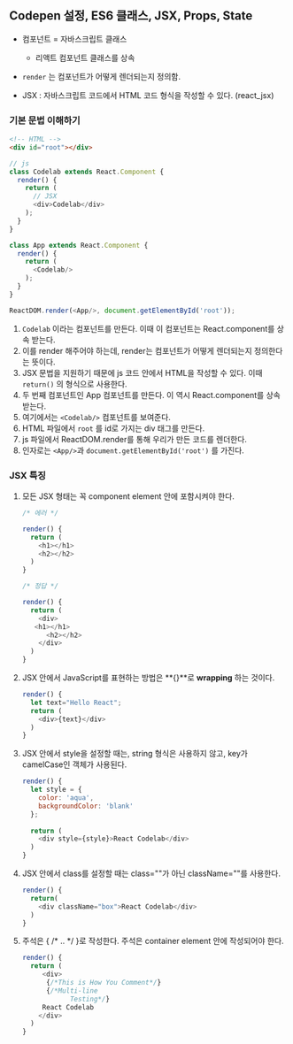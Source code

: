 ## Codepen 설정, ES6 클래스, JSX, Props, State

* 컴포넌트 = 자바스크립트 클래스
  * 리액트 컴포넌트 클래스를 상속
* `render` 는 컴포넌트가 어떻게 렌더되는지 정의함.

* JSX : 자바스크립트 코드에서 HTML 코드 형식을 작성할 수 있다. (react_jsx)



### **기본 문법** 이해하기

```html
<!-- HTML -->
<div id="root"></div>
```

```javascript
// js
class Codelab extends React.Component {
  render() {
    return (
      // JSX
      <div>Codelab</div>
    );
  }
}

class App extends React.Component {
  render() {
    return (
      <Codelab/>
    );
  }
}

ReactDOM.render(<App/>, document.getElementById('root'));
```

1. `Codelab` 이라는 컴포넌트를 만든다. 이때 이 컴포넌트는 React.component를 상속 받는다. 
2. 이를 render 해주어야 하는데, render는 컴포넌트가 어떻게 렌더되는지 정의한다는 뜻이다.
3. JSX 문법을 지원하기 때문에 js 코드 안에서 HTML을 작성할 수 있다. 이때 `return()` 의 형식으로 사용한다. 
4. 두 번째 컴포넌트인 App 컴포넌트를 만든다. 이 역시 React.component를 상속 받는다. 
5. 여기에서는 `<Codelab/>` 컴포넌트를 보여준다.
6. HTML 파일에서 `root` 를 id로 가지는 div 태그를 만든다. 
7. js 파일에서 ReactDOM.render를 통해 우리가 만든 코드를 렌더한다. 
8. 인자로는 `<App/>`과 `document.getElementById('root')` 를 가진다.



### JSX 특징

1. 모든 JSX 형태는 꼭 component element 안에 포함시켜야 한다.

   ```javascript
   /* 에러 */
   
   render() {
     return (
       <h1></h1>
       <h2></h2>
     )
   }
   
   /* 정답 */
   
   render() {
     return (
       <div>
   	  <h1></h1>
         <h2></h2>
       </div>
     )
   }
   ```

2. JSX 안에서 JavaScript를 표현하는 방법은 **{}**로 **wrapping** 하는 것이다.

   ```javascript
   render() {
     let text="Hello React";
     return (
       <div>{text}</div>
     )
   }
   ```

3. JSX 안에서 style을 설정할 때는, string 형식은 사용하지 않고, key가 camelCase인 객체가 사용된다.

   ```javascript
   render() {
     let style = {
       color: 'aqua',
       backgroundColor: 'blank'
     };  
     
     return (
       <div style={style}>React Codelab</div>
     )
   }
   ```

4. JSX 안에서 class를 설정할 때는 class=""가 아닌 className=""를 사용한다. 

   ```javascript
   render() {
     return(
       <div className="box">React Codelab</div>
     )
   }
   ```

5. 주석은 { /* .. */ }로 작성한다. 주석은 container element 안에 작성되어야 한다. 

   ```javascript
   render() {
     return (
     	<div>
         {/*This is How You Comment*/}
         {/*Multi-line
         	   Testing*/}
   		React Codelab
       </div>
     )
   }
   ```

   